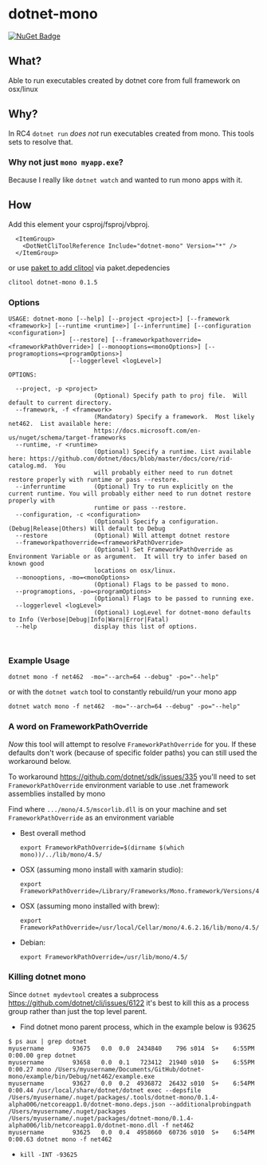 # dotnet-mono

[![NuGet Badge](https://img.shields.io/nuget/vpre/dotnet-mono.svg)](https://www.nuget.org/packages/dotnet-mono/)

## What?
Able to run executables created by dotnet core from full framework on osx/linux

## Why?
In RC4 `dotnet run` _does not_ run executables created from mono.  This tools sets to resolve that.

### Why not just `mono myapp.exe`?
Because I really like `dotnet watch` and wanted to run mono apps with it.

## How

Add this element your csproj/fsproj/vbproj.

```
  <ItemGroup>
    <DotNetCliToolReference Include="dotnet-mono" Version="*" />
  </ItemGroup>
```

or use [paket to add clitool](https://fsprojects.github.io/Paket/nuget-dependencies.html#Special-case-CLI-tools) via paket.depedencies 

```
clitool dotnet-mono 0.1.5
```


### Options
  ```
USAGE: dotnet-mono [--help] [--project <project>] [--framework <framework>] [--runtime <runtime>] [--inferruntime] [--configuration <configuration>]
                   [--restore] [--frameworkpathoverride=<frameworkPathOverride>] [--monooptions=<monoOptions>] [--programoptions=<programOptions>]
                   [--loggerlevel <logLevel>]

OPTIONS:

    --project, -p <project>
                          (Optional) Specify path to proj file.  Will default to current directory.
    --framework, -f <framework>
                          (Mandatory) Specify a framework.  Most likely net462.  List available here:
                          https://docs.microsoft.com/en-us/nuget/schema/target-frameworks
    --runtime, -r <runtime>
                          (Optional) Specify a runtime. List available here: https://github.com/dotnet/docs/blob/master/docs/core/rid-catalog.md.  You
                          will probably either need to run dotnet restore properly with runtime or pass --restore.
    --inferruntime        (Optional) Try to run explicitly on the current runtime. You will probably either need to run dotnet restore properly with
                          runtime or pass --restore.
    --configuration, -c <configuration>
                          (Optional) Specify a configuration. (Debug|Release|Others) Will default to Debug
    --restore             (Optional) Will attempt dotnet restore
    --frameworkpathoverride=<frameworkPathOverride>
                          (Optional) Set FrameworkPathOverride as Environment Variable or as argument.  It will try to infer based on known good
                          locations on osx/linux.
    --monooptions, -mo=<monoOptions>
                          (Optional) Flags to be passed to mono.
    --programoptions, -po=<programOptions>
                          (Optional) Flags to be passed to running exe.
    --loggerlevel <logLevel>
                          (Optional) LogLevel for dotnet-mono defaults to Info (Verbose|Debug|Info|Warn|Error|Fatal)
    --help                display this list of options.



```
### Example Usage
```
dotnet mono -f net462  -mo="--arch=64 --debug" -po="--help"
```

or with the `dotnet watch` tool to constantly rebuild/run your mono app
```
dotnet watch mono -f net462  -mo="--arch=64 --debug" -po="--help"
```


### A word on FrameworkPathOverride

*Now* this tool will attempt to resolve `FrameworkPathOverride` for you.  If these defaults don't work (because of specific folder paths) you can still used the workaround below.


To workaround https://github.com/dotnet/sdk/issues/335 you'll need to  set `FrameworkPathOverride` environment variable to use .net framework assemblies installed by mono

  Find where `.../mono/4.5/mscorlib.dll` is on your machine and set `FrameworkPathOverride` as an environment variable

  - Best overall method

    ```
    export FrameworkPathOverride=$(dirname $(which mono))/../lib/mono/4.5/
    ```
  - OSX (assuming mono install with xamarin studio): 

    ```
    export FrameworkPathOverride=/Library/Frameworks/Mono.framework/Versions/4.6.2/lib/mono/4.5/
    ```
  - OSX (assuming mono installed with brew): 

    ```
    export FrameworkPathOverride=/usr/local/Cellar/mono/4.6.2.16/lib/mono/4.5/
    ```
  - Debian: 

    ```
    export FrameworkPathOverride=/usr/lib/mono/4.5/
    ``` 
  

### Killing dotnet mono

Since `dotnet mydevtool` creates a subprocess https://github.com/dotnet/cli/issues/6122 it's best to kill this as a process group rather than just the top level parent. 

* Find dotnet mono parent process, which in the example below is 93625

```
$ ps aux | grep dotnet
myusername        93675   0.0  0.0  2434840    796 s014  S+    6:55PM   0:00.00 grep dotnet
myusername        93658   0.0  0.1   723412  21940 s010  S+    6:55PM   0:00.27 mono /Users/myusername/Documents/GitHub/dotnet-mono/example/bin/Debug/net462/example.exe
myusername        93627   0.0  0.2  4936872  26432 s010  S+    6:54PM   0:00.44 /usr/local/share/dotnet/dotnet exec --depsfile /Users/myusername/.nuget/packages/.tools/dotnet-mono/0.1.4-alpha006/netcoreapp1.0/dotnet-mono.deps.json --additionalprobingpath /Users/myusername/.nuget/packages /Users/myusername/.nuget/packages/dotnet-mono/0.1.4-alpha006/lib/netcoreapp1.0/dotnet-mono.dll -f net462
myusername        93625   0.0  0.4  4958660  60736 s010  S+    6:54PM   0:00.63 dotnet mono -f net462
```
* `kill -INT -93625`
